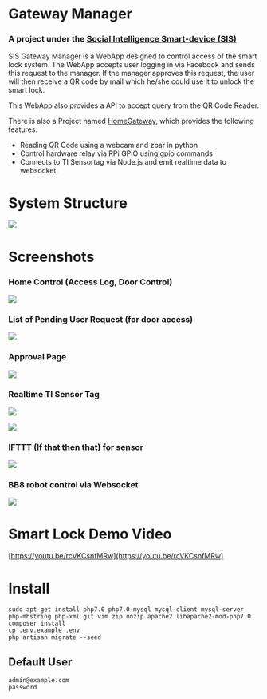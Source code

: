 # Gateway Manager

### A project under the [Social Intelligence Smart-device (SIS)](http://sis.patricks.tw)

SIS Gateway Manager is a WebApp designed to control access of the smart lock system. The WebApp accepts user logging in via Facebook and sends this request to the manager. If the manager approves this request, the user will then receive a QR code by mail which he/she could use it to unlock the smart lock.

This WebApp also provides a API to accept query from the QR Code Reader.

There is also a Project named [HomeGateway](https://github.com/jeremy5189/HomeGateway), which provides the following features:

- Reading QR Code using a webcam and zbar in python
- Control hardware relay via RPi GPIO using gpio commands
- Connects to TI Sensortag via Node.js and emit realtime data to websocket.

# System Structure

![](http://i.imgur.com/KcH1rKY.png)

# Screenshots

### Home Control (Access Log, Door Control)
![](http://i.imgur.com/J9901Ra.png)

### List of Pending User Request (for door access)
![](http://i.imgur.com/w6CpjQ3.png)

### Approval Page
![](http://i.imgur.com/0rJzTwI.png)

### Realtime TI Sensor Tag
![](http://i.imgur.com/LAYNAwX.png)

![](http://i.imgur.com/SO8x25Z.gif)

### IFTTT (If that then that) for sensor 
![](http://i.imgur.com/ucGzBW7.png)

### BB8 robot control via Websocket
![](http://i.imgur.com/4rKo5Zu.png)

# Smart Lock Demo Video

[https://youtu.be/rcVKCsnfMRw](https://youtu.be/rcVKCsnfMRw)

# Install

	sudo apt-get install php7.0 php7.0-mysql mysql-client mysql-server php-mbstring php-xml git vim zip unzip apache2 libapache2-mod-php7.0
	composer install
	cp .env.example .env
	php artisan migrate --seed

## Default User

	admin@example.com
	password

